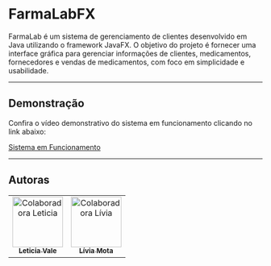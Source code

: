# FarmaLabFX

FarmaLab é um sistema de gerenciamento de clientes desenvolvido em Java utilizando o framework JavaFX. O objetivo do projeto é fornecer uma interface gráfica para gerenciar informações de clientes, medicamentos, fornecedores e vendas de medicamentos, com foco em simplicidade e usabilidade.

---

## Demonstração

Confira o vídeo demonstrativo do sistema em funcionamento clicando no link abaixo:

[Sistema em Funcionamento](https://drive.google.com/file/d/14sXnHbOvPeubB3SFaAXWMTGsF3R_pp3H/view?usp=sharing)

---

## Autoras

<table>
  <tr>
    <td align="center">
      <a href="https://github.com/Leititcia">
        <img src="https://avatars.githubusercontent.com/u/130941056?v=4" width="100px;" alt="Colaboradora Leticia"/><br>
        <sub>
          <b>Leticia Vale</b>
        </sub>
      </a>
    </td>
    <td align="center">
      <a href="https://github.com/Motaplivia">
        <img src="https://avatars.githubusercontent.com/u/144686445?v=4" width="100px;" alt="Colaboradora Lívia"/><br>
        <sub>
          <b>Lívia Mota</b>
        </sub>
      </a>
    </td>
  </tr>
</table>
